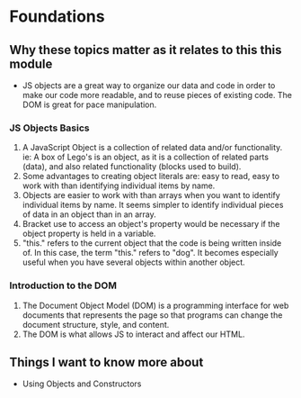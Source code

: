 # Foundations  

## Why these topics matter as it relates to this this module  

- JS objects are a great way to organize our data and code in order to make our code more readable, and to reuse pieces of existing code.  The DOM is great for pace manipulation.  

### JS Objects Basics  

1. A JavaScript Object is a collection of related data and/or functionality. ie: A box of Lego's is an object, as it is a collection of related parts (data), and also related functionality (blocks used to build).  
2. Some advantages to creating object literals are: easy to read, easy to work with than identifying individual items by name.  
3. Objects are easier to work with than arrays when you want to identify individual items by name.  It seems simpler to identify individual pieces of data in an object than in an array.  
4. Bracket use to access an object's property would be necessary if the object property is held in a variable.  
5. "this." refers to the current object that the code is being written inside of. In this case, the term "this." refers to "dog". It becomes especially useful when you have several objects within another object.  

### Introduction to the DOM  

1. The Document Object Model (DOM) is a programming interface for web documents that represents the page so that programs can change the document structure, style, and content.  
2. The DOM is what allows JS to interact and affect our HTML.  

## Things I want to know more about  

- Using Objects and Constructors
